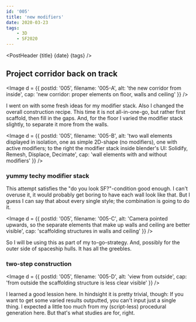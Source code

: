 ```yaml
---
id: '005'
title: 'new modifiers'
date: 2020-03-23
tags:
    - 3D
    - SF2020
---
```




<script>
    import Image from '$lib/Image.svelte'
	import PostHeader from '$lib/PostHeader.svelte'
</script>



<PostHeader {title} {date} {tags} />

## Project corridor back on track

<Image d = {{ postId: '005', filename: '005-A',
	alt: 'the new corridor from inside',
	cap: 'new corridor: proper elements on floor, walls and ceiling'
}} />

I went on with some fresh ideas for my modifier stack. Also I changed the overall construction recipe. This time it is not all-in-one-go, but rather first scaffold, then fill in the gaps. And, for the floor I varied the modifier stack slightly, to separate it more from the walls.

<Image d = {{ postId: '005', filename: '005-B',
	alt: 'two wall elements displayed in isolation, one as simple 2D-shape (no modifiers), one with active modifiers; to the right the modifier stack inside blender\'s UI: Solidify, Remesh, Displace, Decimate',
	cap: 'wall elements with and without modifiers'
}} />


### yummy techy modifier stack

This attempt satisfies the "do you look SF?"-condition good enough. I can't overuse it, it would probably get boring to have each wall look like that. But I guess I can say that about every single style; the combination is going to do it.

<Image d = {{ postId: '005', filename: '005-C',
	alt: 'Camera pointed upwards, so the separate elements that make up walls and ceiling are better visible',
	cap: 'scaffolding structures in walls and ceiling'
}} />

So I will be using this as part of my to-go-strategy. And, possibly for the outer side of spaceship hulls. It has all the greebles.

### two-step construction

<Image d = {{ postId: '005', filename: '005-D',
	alt: 'view from outside',
	cap: 'from outside the scaffolding structure is less clear visible'
}} />

I learned a good lession here. In hindsight it is pretty trivial, though: If you want to get some varied results outputted, you can't input just a single thing. I expected a little too much from my (script-less) procedural generation here. But that's what studies are for, right.
